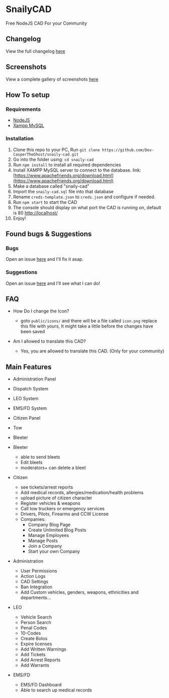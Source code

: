 # SnailyCAD

Free NodeJS CAD For your Community

## Changelog

View the full changelog [here](https://github.com/Dev-CasperTheGhost/snaily-cad/blob/master/CHANGELOG.md)

## Screenshots

View a complete gallery of screenshots [here](https://github.com/Dev-CasperTheGhost/snaily-cad/blob/master/SCREENSHOTS.md)

## How To setup

### Requirements

- [NodeJS](https://nodejs.org)
- [Xampp MySQL](https://www.apachefriends.org/download.html)

### Installation

1. Clone this repo to your PC, Run `git clone https://github.com/Dev-CasperTheGhost/snaily-cad.git`
2. Go into the folder using: `cd snaily-cad`
3. Run `npm install` to install all required dependencies
4. Install XAMPP MySQL server to connect to the database. link: [https://www.apachefriends.org/download.html](https://www.apachefriends.org/download.html)
5. Make a database called "snaily-cad"
6. Import the `snaily-cad.sql` file into that database
7. Rename `creds-template.json` to `creds.json` and configure if needed.
8. Run `npm start` to start the CAD
9. The console should display on what port the CAD is running on, default is 80 [http://localhost/](http://localhost/)
10. Enjoy!

## Found bugs & Suggestions

### Bugs

Open an issue [here](https://github.com/Dev-CasperTheGhost/snaily-cad/issues/new?assignees=&labels=bug&template=bug_report.md&title=) and I'll fix it asap.

### Suggestions

Open an issue [here](https://github.com/Dev-CasperTheGhost/snaily-cad/issues/new) and I'll see what I can do!

## FAQ

- How Do I change the Icon?

  - goto `public/icons/` and there will be a file called `icon.png` replace this file with yours, It might take a little before the changes have been saved

- Am I allowed to translate this CAD?
  - Yes, you are allowed to translate this CAD. (Only for your community)

## Main Features

- Administration Panel
- Dispatch System
- LEO System
- EMS/FD System
- Citizen Panel
- Tow
- Bleeter

- Bleeter

  - able to send bleets
  - Edit bleets
  - moderators+ can delete a bleet

- Citizen

  - see tickets/arrest reports
  - Add medical records, allergies/medication/health problems
  - upload picture of citizen character
  - Register vehicles & weapons
  - Call tow truckers or emergency services
  - Drivers, Pilots, Firearms and CCW License
  - Companies:
    - Company Blog Page
    - Create Unlimited Blog Posts
    - Manage Employees
    - Manage Posts
    - Join a Company
    - Start your own Company

- Administration

  - User Permissions
  - Action Logs
  - CAD Settings
  - Ban Integration
  - Add Custom vehicles, genders, weapons, ethnicities and departments…

- LEO

  - Vehicle Search
  - Person Search
  - Penal Codes
  - 10-Codes
  - Create Bolos
  - Expire licenses
  - Add Written Warnings
  - Add Tickets
  - Add Arrest Reports
  - Add Warrants

- EMS/FD
  - EMS/FD Dashboard
  - Able to search up medical records
